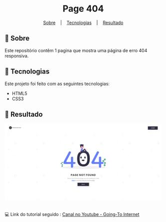 <h1 align="center">
  Page 404
</h1>

<p align="center">
  <a href="#open_book-sobre">Sobre</a>
  &nbsp;&nbsp;&nbsp;|&nbsp;&nbsp;&nbsp;
  <a href="#hammer-tecnologias">Tecnologias</a>
  &nbsp;&nbsp;&nbsp;|&nbsp;&nbsp;&nbsp;
  <a href="#rocket-resultado">Resultado</a>
</p>

## :open_book: Sobre
Este repositório contêm 1 pagina que mostra uma página de erro 404 responsiva.


## :hammer: Tecnologias
Este projeto foi feito com as seguintes tecnologias:
- HTML5
- CSS3

## :rocket: Resultado

<div align="center">
  <img src="SourceReadme/images/01.png">
</div>

</br>

:computer: Link do tutorial seguido : [Canal no Youtube - Going-To Internet](https://www.youtube.com/watch?v=NItrdXtfrYw)

